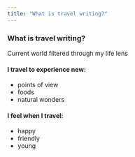 ```yaml
---
title: "What is travel writing?"
---
```


### What is travel writing?  
Current world filtered through my life lens

  
#### I travel to experience **new**:
* points of view
* foods
* natural wonders


#### I feel when I travel:
* happy
* friendly
* young
